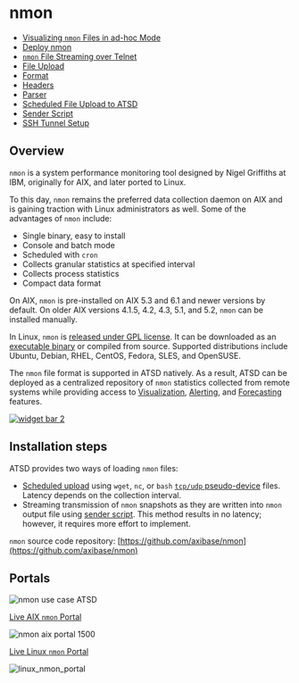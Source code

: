 # nmon

* [Visualizing `nmon` Files in ad-hoc Mode](../../integration/nmon/ad-hoc.md)
* [Deploy nmon](../../integration/nmon/deploy.md)
* [`nmon` File Streaming over Telnet](../../integration/nmon/file-streaming.md)
* [File Upload](../../integration/nmon/file-upload.md)
* [Format](../../integration/nmon/format.md)
* [Headers](../../integration/nmon/headers.md)
* [Parser](../../integration/nmon/parser.md)
* [Scheduled File Upload to ATSD](../../integration/nmon/scheduled-file-upload.md)
* [Sender Script](../../integration/nmon/sender-script.md)
* [SSH Tunnel Setup](../../integration/nmon/ssh-tunneling.md)

## Overview

`nmon` is a system performance monitoring tool designed by Nigel Griffiths at IBM, originally for AIX, and later ported to Linux.

To this day, `nmon` remains the preferred data collection daemon on AIX and is gaining traction with Linux administrators as well. Some of the advantages of `nmon` include:

* Single binary, easy to install
* Console and batch mode
* Scheduled with `cron`
* Collects granular statistics at specified interval
* Collects process statistics
* Compact data format

On AIX, `nmon` is pre-installed on AIX 5.3 and 6.1 and newer versions by default. On older AIX versions 4.1.5, 4.2, 4.3, 5.1, and 5.2, `nmon` can be installed manually.

In Linux, `nmon` is [released under GPL license](https://github.com/axibase/nmon). It can be downloaded as an [executable binary](https://github.com/axibase/nmon/releases) or compiled from source. Supported distributions include Ubuntu, Debian, RHEL, CentOS, Fedora, SLES, and OpenSUSE.

The `nmon` file format is supported in ATSD natively. As a result, ATSD can be deployed as a centralized repository of `nmon` statistics collected from remote systems while providing access to [Visualization](https://axibase.com/products/axibase-time-series-database/visualization/ "Visualization"), [Alerting](../../rule-engine "Rule Engine"), and [Forecasting](../../forecasting/README.md) features.

[![](./resources/widget-bar-2.png "widget bar 2")](https://axibase.com/products/axibase-time-series-database/visualization/widgets/)

## Installation steps

ATSD provides two ways of loading `nmon` files:

* [Scheduled upload](https://github.com/axibase/nmon#upload-hourly-files-to-atsd-with-wget) using `wget`, `nc`, or `bash` [`tcp/udp` pseudo-device](http://tldp.org/LDP/abs/html/devref1.html#DEVTCP) files. Latency depends on the collection interval.
* Streaming transmission of `nmon` snapshots as they are written into `nmon` output file using [sender script](sender-script.md). This method results in no latency; however, it requires more effort to implement.

`nmon` source code repository:
[https://github.com/axibase/nmon](https://github.com/axibase/nmon)

## Portals

![](./resources/nmon-use-case-ATSD1.jpg "nmon use case ATSD")

[Live AIX `nmon` Portal](https://axibase.com/chartlab/b69e4fcd/3/)

![](./resources/nmon-aix-portal-1500.png "nmon aix portal 1500")

[Live Linux `nmon` Portal](https://axibase.com/chartlab/ac003f06)

![](./resources/linux_nmon_portal.png "linux_nmon_portal")
